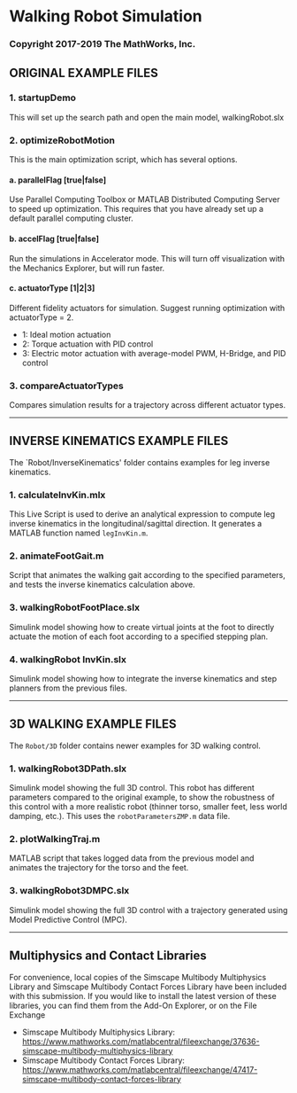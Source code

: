 # Walking Robot Simulation
### Copyright 2017-2019 The MathWorks, Inc.

## ORIGINAL EXAMPLE FILES
### 1. startupDemo
This will set up the search path and open the main model, walkingRobot.slx

### 2. optimizeRobotMotion
This is the main optimization script, which has several options.
   
#### a. parallelFlag [true|false]
Use Parallel Computing Toolbox or MATLAB Distributed Computing Server to speed up optimization.
This requires that you have already set up a default parallel computing cluster.

#### b. accelFlag [true|false]
Run the simulations in Accelerator mode.
This will turn off visualization with the Mechanics Explorer, but will run faster.

#### c. actuatorType [1|2|3]
Different fidelity actuators for simulation. Suggest running optimization with actuatorType = 2.
* 1: Ideal motion actuation
* 2: Torque actuation with PID control
* 3: Electric motor actuation with average-model PWM, H-Bridge, and PID control

### 3. compareActuatorTypes 
Compares simulation results for a trajectory across different actuator types.

---

## INVERSE KINEMATICS EXAMPLE FILES
The `Robot/InverseKinematics' folder contains examples for leg inverse kinematics.

### 1. calculateInvKin.mlx
This Live Script is used to derive an analytical expression to compute leg 
inverse kinematics in the longitudinal/sagittal direction. It generates a MATLAB
function named `legInvKin.m`.

### 2. animateFootGait.m
Script that animates the walking gait according to the specified parameters, and 
tests the inverse kinematics calculation above.

### 3. walkingRobotFootPlace.slx
Simulink model showing how to create virtual joints at the foot to directly
actuate the motion of each foot according to a specified stepping plan.

### 4. walkingRobot InvKin.slx
Simulink model showing how to integrate the inverse kinematics and step planners
from the previous files. 

---

## 3D WALKING EXAMPLE FILES
The `Robot/3D` folder contains newer examples for 3D walking control.

### 1. walkingRobot3DPath.slx
Simulink model showing the full 3D control. This robot has different parameters 
compared to the original example, to show the robustness of this control with a 
more realistic robot (thinner torso, smaller feet, less world damping, etc.). 
This uses the `robotParametersZMP.m` data file.

### 2. plotWalkingTraj.m
MATLAB script that takes logged data from the previous model and animates the 
trajectory for the torso and the feet.

### 3. walkingRobot3DMPC.slx
Simulink model showing the full 3D control with a trajectory generated using
Model Predictive Control (MPC).

---

## Multiphysics and Contact Libraries
For convenience, local copies of the Simscape Multibody Multiphysics Library and
Simscape Multibody Contact Forces Library have been included with this submission. 
If you would like to install the latest version of these libraries, you can find
them from the Add-On Explorer, or on the File Exchange
* Simscape Multibody Multiphysics Library: https://www.mathworks.com/matlabcentral/fileexchange/37636-simscape-multibody-multiphysics-library
* Simscape Multibody Contact Forces Library: https://www.mathworks.com/matlabcentral/fileexchange/47417-simscape-multibody-contact-forces-library

